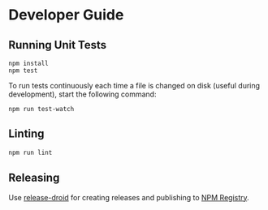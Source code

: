 # Developer Guide

## Running Unit Tests

```shell
npm install
npm test
```

To run tests continuously each time a file is changed on disk (useful during development), start the following command:

```shell
npm run test-watch
```

## Linting

```sh
npm run lint
```

## Releasing

Use [release-droid](https://github.com/exasol/release-droid) for creating releases and publishing to [NPM Registry](https://www.npmjs.com/package/@exasol/extension-manager-interface).
